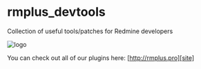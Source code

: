 rmplus_devtools
===============

Collection of useful tools/patches for Redmine developers

![logo](https://github.com/pineapple-thief/rmplus_devtools/raw/master/screenshots/logo.png)

[site]: http://rmplus.pro
You can check out all of our plugins here: [http://rmplus.pro][site]
